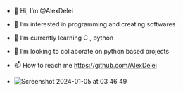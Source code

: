 - 👋 Hi, I’m @AlexDelei
- 👀 I’m interested in programming and creating softwares
- 🌱 I’m currently learning C , python
- 💞️ I’m looking to collaborate on python based projects
- 📫 How to reach me https://github.com/AlexDelei

- ![Screenshot 2024-01-05 at 03 46 49](https://github.com/AlexDelei/AlexDelei/assets/135052483/5e465791-8c93-4314-8a82-2a6c8439fea7)


<!---
AlexDelei/AlexDelei is a ✨ special ✨ repository because its `README.md` (this file) appears on your GitHub profile.
You can click the Preview link to take a look at your changes.
--->
